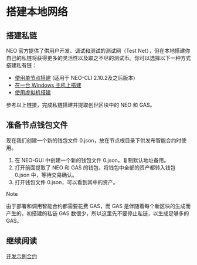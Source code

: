 # 搭建本地网络

## 搭建私链

NEO 官方提供了供用户开发、调试和测试的测试网（Test Net），但在本地搭建你自己的私链将获得更多的灵活性以及取之不尽的测试币。你可以选择以下一种方式搭建私有链：

- [使用单节点搭建](../../network/private-chain/solo.md) (适用于 NEO-CLI 2.10.2及之后版本)
- [在一台 Windows 主机上搭建](../../network/private-chain/private-chain2.md)
- [使用虚拟机搭建](../../network/private-chain/private-chain.md)

参考以上链接，完成私链搭建并提取创世区块中的 NEO 和 GAS。

## 准备节点钱包文件

现在我们创建一个新的钱包文件 0.json，放在节点根目录下供发布智能合约时使用。

1. 在 NEO-GUI 中创建一个新的钱包文件 0.json，复制默认地址备用。
2. 打开前面提取了 NEO 和 GAS 的钱包，将钱包中全部的资产都转入钱包 0.json 中，等待交易确认。
3. 打开钱包文件 0.json，可以看到其中的资产。

> [!Note]
>
> 由于部署和调用智能合约都需要花费 GAS，而 GAS 是伴随着每个新区块的生成而产生的，初搭建的私链 GAS 数很少，所以这里先不要停止私链，以生成足够多的 GAS。

## 继续阅读

[开发示例合约](develop.md)

